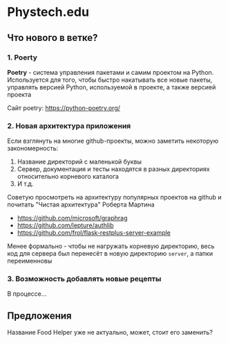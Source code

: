 # Phystech.edu

## Что нового в ветке?

### 1. Poerty

**Poetry** - система управления пакетами и самим проектом на Python. Используется для того, чтобы быстро накатывать все новые пакеты, управлять версией Python, используемой в проекте, а также версией проекта

Сайт poetry: https://python-poetry.org/

### 2. Новая архитектура приложения

Если взглянуть на многие github-проекты, можно заметить некоторую закономерность:
1. Название директорий с маленькой буквы
2. Сервер, документация и тесты находятся в разных директориях относительно корневого каталога
3. И т.д.

Советую просмотреть на архитектуру популярных проектов на github и почитать "Чистая архитектура" Роберта Мартина
- https://github.com/microsoft/graphrag
- https://github.com/lepture/authlib
- https://github.com/frol/flask-restplus-server-example

Менее формально - чтобы не нагружать корневую директорию, весь код для сервера был перенесёт в новую директорию `server`, а папки переименновы

### 3. Возможность добавлять новые рецепты 

В процессе...

## Предложения

Название Food Helper уже не актуально, может, стоит его заменить?